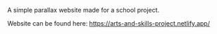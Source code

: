 A simple parallax website made for a school project.

Website can be found here: https://arts-and-skills-project.netlify.app/
